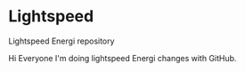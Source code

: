 # Lightspeed
Lightspeed Energi repository

Hi Everyone 
I'm doing lightspeed Energi changes with GitHub. 
